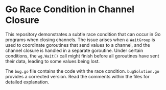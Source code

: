 # Go Race Condition in Channel Closure

This repository demonstrates a subtle race condition that can occur in Go programs when closing channels. The issue arises when a `WaitGroup` is used to coordinate goroutines that send values to a channel, and the channel closure is handled in a separate goroutine.  Under certain conditions, the `wg.Wait()` call might finish before all goroutines have sent their data, leading to some values being lost.

The `bug.go` file contains the code with the race condition.  `bugSolution.go` provides a corrected version.  Read the comments within the files for detailed explanation.